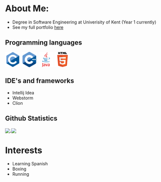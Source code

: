 # About Me: 
- Degree in Software Engineering at Univerisity of Kent (Year 1 currently)
- See my full portfolio [here](https://jarrahgreen.github.io/)


## Programming languages
<div id="tools" align="left">
  <a href="https://en.wikipedia.org/wiki/C_(programming_language)"><img src="https://github.com/devicons/devicon/blob/master/icons/c/c-original.svg" title="C" alt="C" width="50" height="50"/></a>
  <a href="https://en.wikipedia.org/wiki/C%2B%2B"><img src="https://github.com/devicons/devicon/blob/master/icons/cplusplus/cplusplus-original.svg" title="C++" alt="C++" width="50" height="50"/></a>
  <a href="https://www.java.com/"><img src="https://github.com/devicons/devicon/blob/master/icons/java/java-original-wordmark.svg" title="Java" alt="Java" width="50" height="50"/></a>
  <a href="https://en.wikipedia.org/wiki/HTML5"><img src="https://github.com/devicons/devicon/blob/master/icons/html5/html5-original-wordmark.svg" title="HTML" alt="" width="50" height="50"/></a>
</div>

## IDE's and frameworks
- Intellij Idea
- Webstorm
- Clion

## Github Statistics
<a href="https://github.com/JarrahGreen/github-readme-stats">
  <img height=200 align="center" src="https://github-readme-stats.vercel.app/api?username=JarrahGreen&show_icons=true" />
</a>
<a href="https://github.com/JarrahGreen/convoychat">
  <img height=200 align="center" src="https://github-readme-stats.vercel.app/api/top-langs/?username=JarrahGreen&hide=Makefile,CMake&layout=compact" />
</a>



# Interests
- Learning Spanish
- Boxing
- Running


